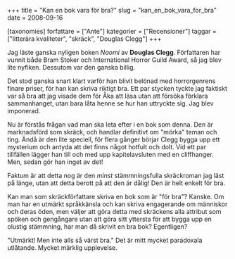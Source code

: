 +++
title = "Kan en bok vara för bra?"
slug = "kan_en_bok_vara_for_bra"
date = 2008-09-16

[taxonomies]
forfattare = ["Ante"]
kategorier = ["Recensioner"]
taggar = ["litterära kvaliteter", "skräck", "Douglas Clegg"]
+++

Jag läste ganska nyligen boken <em>Naomi</em> av <strong>Douglas Clegg</strong>. Författaren har vunnit både Bram Stoker och International Horror Guild Award, så jag blev lite nyfiken. Dessutom var den ganska billig.

Det stod ganska snart klart varför han blivit belönad med horrorgenrens finare priser, för han kan skriva riktigt bra. Ett par stycken tyckte jag faktiskt var så bra att jag visade dem för Åka att läsa utan att försöka förklara sammanhanget, utan bara låta henne se hur han uttryckte sig. Jag blev imponerad.

Nu är förstås frågan vad man ska leta efter i en bok som denna. Den är marknadsförd som skräck, och handlar definitivt om "mörka" teman och ting. Ändå är den lite speciell, för flera gånger börjar Clegg bygga upp ett mysterium och antyda att det finns något hotfult och dolt. Vid ett par tillfällen lägger han till och med upp kapitelavsluten med en cliffhanger. Men, sedan gör han inget av det!

Faktum är att detta nog är den <em>minst</em> stämmningsfulla skräckroman jag läst på länge, utan att detta berott på att den är dålig! Den är helt enkelt för bra.

Kan man som skräckförfattare skriva en bok som är "för bra"? Kanske. Om man har en utmärkt språkkänsla och kan skriva engagerande om människor och deras öden, men väljer att göra detta med skräckens alla attribut som spöken och gengångare utan att göra sitt yttersta för att bygga upp en olustig stämmning, har man då skrivit en bra bok? Egentligen?

"Utmärkt! Men inte alls så värst bra." Det är mitt mycket paradoxala utlåtande. Mycket märklig upplevelse.
